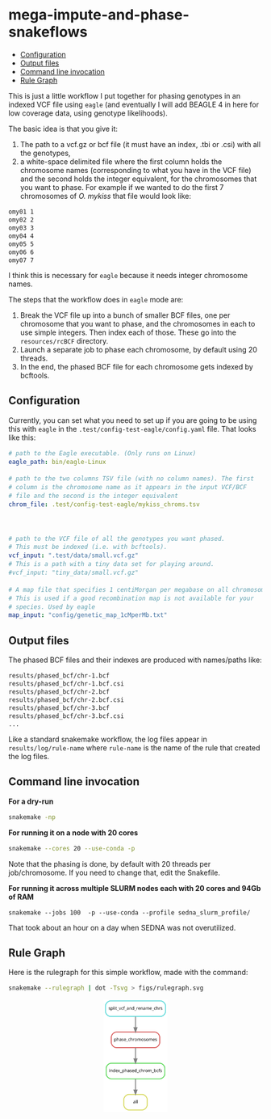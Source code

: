 mega-impute-and-phase-snakeflows
================

- [Configuration](#configuration)
- [Output files](#output-files)
- [Command line invocation](#command-line-invocation)
- [Rule Graph](#rule-graph)

This is just a little workflow I put together for phasing genotypes in
an indexed VCF file using `eagle` (and eventually I will add BEAGLE 4 in
here for low coverage data, using genotype likelihoods).

The basic idea is that you give it:

1.  The path to a vcf.gz or bcf file (it must have an index, .tbi or
    .csi) with all the genotypes,
2.  a white-space delimited file where the first column holds the
    chromosome names (corresponding to what you have in the VCF file)
    and the second holds the integer equivalent, for the chromosomes
    that you want to phase. For example if we wanted to do the first 7
    chromosomes of *O. mykiss* that file would look like:

<!-- -->

    omy01 1
    omy02 2
    omy03 3
    omy04 4
    omy05 5
    omy06 6
    omy07 7

I think this is necessary for `eagle` because it needs integer
chromosome names.

The steps that the workflow does in `eagle` mode are:

1.  Break the VCF file up into a bunch of smaller BCF files, one per
    chromosome that you want to phase, and the chromosomes in each to
    use simple integers. Then index each of those. These go into the
    `resources/rcBCF` directory.
2.  Launch a separate job to phase each chromosome, by default using 20
    threads.
3.  In the end, the phased BCF file for each chromosome gets indexed by
    bcftools.

## Configuration

Currently, you can set what you need to set up if you are going to be
using this with `eagle` in the `.test/config-test-eagle/config.yaml`
file. That looks like this:

``` yaml
# path to the Eagle executable. (Only runs on Linux)
eagle_path: bin/eagle-Linux

# path to the two columns TSV file (with no column names). The first
# column is the chromosome name as it appears in the input VCF/BCF
# file and the second is the integer equivalent
chrom_file: .test/config-test-eagle/mykiss_chroms.tsv



# path to the VCF file of all the genotypes you want phased.
# This must be indexed (i.e. with bcftools).
vcf_input: ".test/data/small.vcf.gz"
# This is a path with a tiny data set for playing around.
#vcf_input: "tiny_data/small.vcf.gz"

# A map file that specifies 1 centiMorgan per megabase on all chromosomes.
# This is used if a good recombination map is not available for your
# species. Used by eagle
map_input: "config/genetic_map_1cMperMb.txt"
```

## Output files

The phased BCF files and their indexes are produced with names/paths
like:

    results/phased_bcf/chr-1.bcf
    results/phased_bcf/chr-1.bcf.csi
    results/phased_bcf/chr-2.bcf
    results/phased_bcf/chr-2.bcf.csi
    results/phased_bcf/chr-3.bcf
    results/phased_bcf/chr-3.bcf.csi
    ...

Like a standard snakemake workflow, the log files appear in
`results/log/rule-name` where `rule-name` is the name of the rule that
created the log files.

## Command line invocation

**For a dry-run**

``` sh
snakemake -np
```

**For running it on a node with 20 cores**

``` sh
snakemake --cores 20 --use-conda -p
```

Note that the phasing is done, by default with 20 threads per
job/chromosome. If you need to change that, edit the Snakefile.

**For running it across multiple SLURM nodes each with 20 cores and 94Gb
of RAM**

    snakemake --jobs 100  -p --use-conda --profile sedna_slurm_profile/

That took about an hour on a day when SEDNA was not overutilized.

## Rule Graph

Here is the rulegraph for this simple workflow, made with the command:

``` sh
snakemake --rulegraph | dot -Tsvg > figs/rulegraph.svg
```

<img src="figs/rulegraph.svg" width="25%" style="display: block; margin: auto;" />
